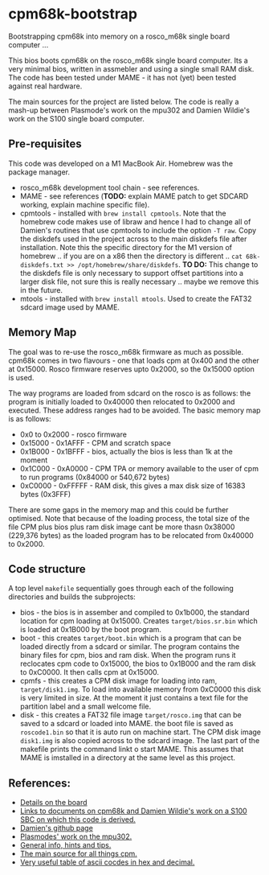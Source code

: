 # cpm68k-bootstrap
Bootstrapping cpm68k into memory on a rosco_m68k single board computer ...

This bios boots cpm68k on the rosco_m68k single board computer.  Its a very minimal bios, written in assmebler and using a single small RAM disk.  The code has been tested under MAME - it has not (yet) been tested against real hardware.

The main sources for the project are listed below.  The code is really a mash-up between Plasmode's work on the mpu302 and Damien Wildie's work on the S100 single board computer.

## Pre-requisites
This code was developed on a M1 MacBook Air.  Homebrew was the package manager.
- rosco_m68k development tool chain - see references.
- MAME - see references (**TODO:** explain MAME patch to get SDCARD working, explain machine specific file).
- cpmtools - installed with `brew install cpmtools`.  Note that the homebrew code makes use of libraw and hence I had to change all of Damien's routines that use cpmtools to include the option `-T raw`. Copy the diskdefs used in the project across to the main diskdefs file after installation.  Note this the specific directory for the M1 version of homebrew .. if you are on a x86 then the directory is different .. `cat 68k-diskdefs.txt >> /opt/homebrew/share/diskdefs`.  **TO DO:** This change to the diskdefs file is only necessary to support offset partitions into a larger disk file, not sure this is really necessary .. maybe we remove this in the future. 
- mtools - installed with `brew install mtools`.  Used to create the FAT32 sdcard image used by MAME.

## Memory Map
The goal was to re-use the rosco_m68k firmware as much as possible.  cpm68k comes in two flavours - one that loads cpm at 0x400 and the other at 0x15000.  Rosco firmware reserves upto 0x2000, so the 0x15000 option is used. 

The way programs are loaded from sdcard on the rosco is as follows: the program is initially loaded to 0x40000 then relocated to 0x2000 and executed.  These address ranges had to be avoided.  The basic memory map is as follows:

- 0x0 to 0x2000 - rosco firmware
- 0x15000 - 0x1AFFF - CPM and scratch space
- 0x1B000 - 0x1BFFF - bios, actually the bios is less than 1k at the moment
- 0x1C000 - 0xA0000 - CPM TPA or memory available to the user of cpm to run programs (0x84000 or 540,672 bytes)
- 0xC0000 - 0xFFFFF - RAM disk, this gives a max disk size of 16383 bytes (0x3FFF)

There are some gaps in the memory map and this could be further optimised.  Note that because of the loading process, the total size of the file CPM plus bios plus ram disk image cant be more thasn 0x38000 (229,376 bytes) as the loaded program has to be relocated from 0x40000 to 0x2000.

## Code structure
A top level `makefile` sequentially goes through each of the following directories and builds the subprojects: 
- bios - the bios is in assember and compiled to 0x1b000, the standard location for cpm loading at 0x15000.  Creates `target/bios.sr.bin` which is loaded at 0x1B000 by the boot program.
- boot - this creates `target/boot.bin` which is a program that can be loaded directly from a sdcard or similar.  The program contains the binary files for cpm, bios and ram disk.  When the program runs it reclocates cpm code to 0x15000, the bios to 0x1B000 and the ram disk to 0xC0000.  It then calls cpm at 0x15000.
- cpmfs - this creates a CPM disk image for loading into ram, `target/disk1.img`.  To load into available memory from 0xC0000 this disk is very limited in size.  At the moment it just contains a text file for the partition label and a small welcome file.
- disk - this creates a FAT32 file image `target/rosco.img` that can be saved to a sdcard or loaded into MAME.  the boot file is saved as `roscode1.bin` so that it is auto run on machine start.  The CPM disk image `disk1.img` is also copied across to the sdcard image.  The last part of the makefile prints the command linkt o start MAME.  This assumes that MAME is imstalled in a directory at the same level as this project.

## References:
- [Details on the board](https://rosco-m68k.com/)
- [Links to documents on cpm68k and Damien Wildie's work on a S100 SBC on which this code is derived.](http://www.s100computers.com/Software%20Folder/CPM68K/CPM68K%20Software.htm)
- [Damien's github page](https://github.com/dwildie/cpm-68k)
- [Plasmodes' work on the mpu302.](https://hackaday.io/project/28504-reverse-engineering-soneplex-spx-mpu-sbc/log/71892-port-cpm-68k-to-mpu302-part-1)
- [General info, hints and tips.](https://www.retrobrewcomputers.org/forum/index.php?t=msg&th=222&goto=3703&)
- [The main source for all things cpm.](http://www.cpm.z80.de/)
- [Very useful table of ascii cocdes in hex and decimal.](https://www.ibm.com/docs/en/aix/7.2?topic=adapters-ascii-decimal-hexadecimal-octal-binary-conversion-table)
